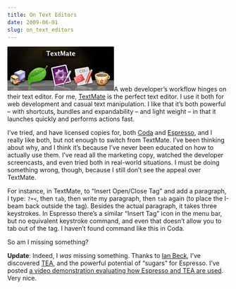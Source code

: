 ```yaml
---
title: On Text Editors
date: 2009-06-01
slug: on_text_editors
---
```

<p><img src="/assets/img/texteditors.png" alt="texteditors.png" border="0" width="242" height="102" class="imgright" />A web developer&#8217;s workflow hinges on their text editor. For me, <a href="http://macromates.com/">TextMate</a> is the perfect text editor. I use it both for web development and casual text manipulation. I like that it&#8217;s both powerful &#8211; with shortcuts, bundles and expandability &#8211; and light weight &#8211; in that it launches quickly and performs actions fast.</p>

<p>I&#8217;ve tried, and have licensed copies for, both <a href="http://www.panic.com/coda/">Coda</a> and <a href="http://macrabbit.com/espresso/">Espresso</a>, and I really like both, but not enough to switch from TextMate. I&#8217;ve been thinking about why, and I think it&#8217;s because I&#8217;ve never been educated on how to actually use them. I&#8217;ve read all the marketing copy, watched the developer screencasts, and even tried both in real-world situations. I must be doing something wrong, though, because I still don&#8217;t see the appeal over TextMate.</p>

<p>For instance, in TextMate, to &#8220;Insert Open/Close Tag&#8221; and add a paragraph, I type: <code>?+&lt;</code>, then <code>tab</code>, then write my paragraph, then <code>tab</code> again (to place the I-beam back outside the tag). Besides the actual paragraph, it takes three keystrokes. In Espresso there&#8217;s a similar &#8220;Insert Tag&#8221; icon in the menu bar, but no equivalent keystroke command, and even that doesn&#8217;t allow you to tab out of the tag. I haven&#8217;t found command like this in Coda.</p>

<p>So am I missing something?</p>

<p><strong>Update</strong>: Indeed, I <em>was</em> missing something. Thanks to <a href="http://seansperte.com/entry/on_text_editors/#c4">Ian Beck</a>, I&#8217;ve discovered <a href="http://wiki.macrabbit.com/forums/viewthread/160/">TEA</a>, and the powerful potential of &#8220;sugars&#8221; for Espresso. I&#8217;ve posted <a href="http://seansperte.com/entry/evaluating_espresso/">a video demonstration evaluating how Espresso and TEA are used</a>. Very nice.</p>